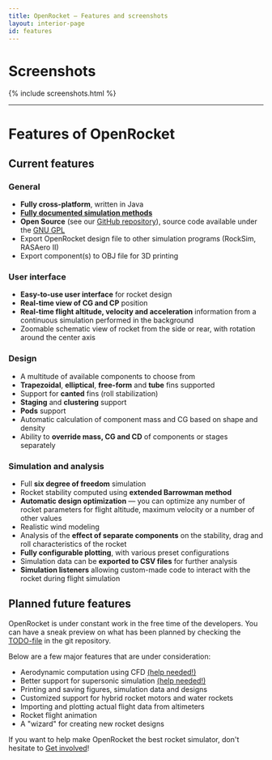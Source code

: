 ```yaml
---
title: OpenRocket — Features and screenshots
layout: interior-page
id: features
---
```


# Screenshots

{% include screenshots.html %}

---

# Features of OpenRocket

## Current features

### General

 - **Fully cross-platform**, written in Java
 - **[Fully documented simulation methods](/documentation.html)**
 - **Open Source** (see our [GitHub repository](https://github.com/openrocket/openrocket)), source code available under the [GNU GPL](https://www.gnu.org/licenses/gpl-3.0.txt)
 - Export OpenRocket design file to other simulation programs (RockSim, RASAero II)
 - Export component(s) to OBJ file for 3D printing

### User interface

 - **Easy-to-use user interface** for rocket design
 - **Real-time view of CG and CP** position
 - **Real-time flight altitude, velocity and acceleration** information from a continuous simulation performed in the background
 - Zoomable schematic view of rocket from the side or rear, with rotation around the center axis

### Design

 - A multitude of available components to choose from
 - **Trapezoidal**, **elliptical**, **free-form** and **tube** fins supported
 - Support for **canted** fins (roll stabilization)
 - **Staging** and **clustering** support
 - **Pods** support
 - Automatic calculation of component mass and CG based on shape and density
 - Ability to **override mass, CG and CD** of components or stages separately

### Simulation and analysis

 - Full **six degree of freedom** simulation
 - Rocket stability computed using **extended Barrowman method**
 - **Automatic design optimization** — you can optimize any number of rocket parameters for flight altitude, maximum velocity or a number of other values
 - Realistic wind modeling
 - Analysis of the **effect of separate components** on the stability, drag and roll characteristics of the rocket
 - **Fully configurable plotting**, with various preset configurations
 - Simulation data can be **exported to CSV files** for further analysis
 - **Simulation listeners** allowing custom-made code to interact with the rocket during flight simulation

## Planned future features

OpenRocket is under constant work in the free time of the developers. You can have a sneak preview on what has been planned by checking the [TODO-file](https://github.com/openrocket/openrocket/blob/master/core/TODO) in the git repository.

Below are a few major features that are under consideration:

 - Aerodynamic computation using CFD [(help needed!)](/contribute.html)
 - Better support for supersonic simulation [(help needed!)](/contribute.html)
 - Printing and saving figures, simulation data and designs
 - Customized support for hybrid rocket motors and water rockets
 - Importing and plotting actual flight data from altimeters
 - Rocket flight animation
 - A "wizard" for creating new rocket designs

If you want to help make OpenRocket the best rocket simulator, don't hesitate to [Get involved](/contribute.html)!
